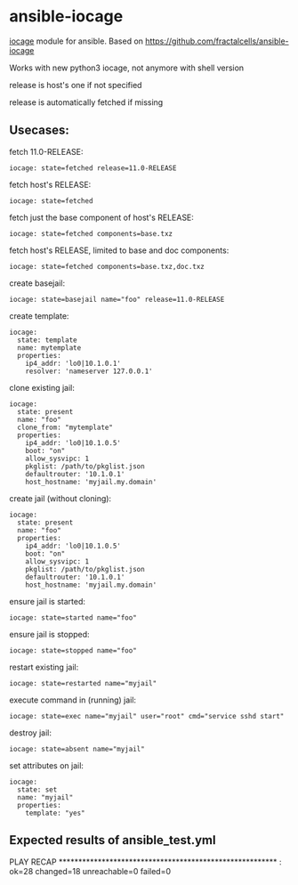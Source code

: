ansible-iocage
==============

[iocage](https://github.com/iocage/iocage) module for ansible. Based on https://github.com/fractalcells/ansible-iocage

Works with new python3 iocage, not anymore with shell version

release is host's one if not specified

release is automatically fetched if missing

Usecases:
---------

fetch 11.0-RELEASE:
```
iocage: state=fetched release=11.0-RELEASE
```

fetch host's RELEASE:
```
iocage: state=fetched
```

fetch just the base component of host's RELEASE:
```
iocage: state=fetched components=base.txz
```

fetch host's RELEASE, limited to base and doc components:
```
iocage: state=fetched components=base.txz,doc.txz
```

create basejail:
```
iocage: state=basejail name="foo" release=11.0-RELEASE
```

create template:
```
iocage:
  state: template
  name: mytemplate
  properties:
    ip4_addr: 'lo0|10.1.0.1'
    resolver: 'nameserver 127.0.0.1'
```

clone existing jail:
```
iocage:
  state: present
  name: "foo"
  clone_from: "mytemplate"
  properties:
    ip4_addr: 'lo0|10.1.0.5'
    boot: "on"
    allow_sysvipc: 1
    pkglist: /path/to/pkglist.json
    defaultrouter: '10.1.0.1'
    host_hostname: 'myjail.my.domain'
```

create jail (without cloning):
```
iocage:
  state: present
  name: "foo"
  properties:
    ip4_addr: 'lo0|10.1.0.5'
    boot: "on"
    allow_sysvipc: 1
    pkglist: /path/to/pkglist.json
    defaultrouter: '10.1.0.1'
    host_hostname: 'myjail.my.domain'
```

ensure jail is started:
```
iocage: state=started name="foo"
```

ensure jail is stopped:
```
iocage: state=stopped name="foo"
```

restart existing jail:
```
iocage: state=restarted name="myjail"
```

execute command in (running) jail:
```
iocage: state=exec name="myjail" user="root" cmd="service sshd start"
```

destroy jail:
```
iocage: state=absent name="myjail"
```

set attributes on jail:
```
iocage:
  state: set
  name: "myjail"
  properties:
    template: "yes"
```

Expected results of ansible\_test.yml
-------------------------------------

PLAY RECAP ********************************************************
<host>             : ok=28   changed=18   unreachable=0    failed=0
